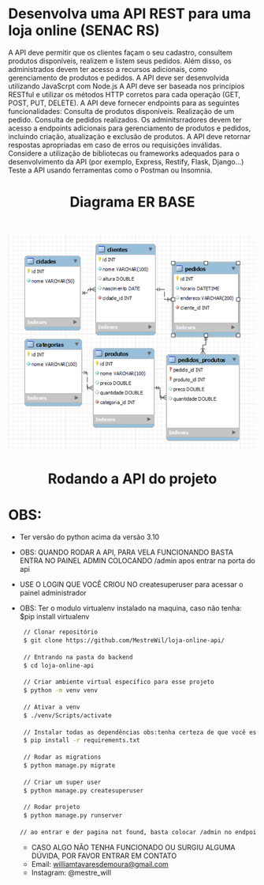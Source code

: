 # Desenvolva uma API REST para uma loja online (SENAC RS)


A API deve permitir que os clientes façam o seu cadastro, consultem produtos disponíveis, 
realizem e listem seus pedidos. Além disso, os administrados devem ter acesso a recursos adicionais, 
como gerenciamento de produtos e pedidos.
A API deve ser desenvolvida utilizando JavaScrpt com Node.js
A API deve ser baseada nos princípios RESTful e utilizar os métodos HTTP corretos para cada operação (GET, POST, PUT, DELETE).
A API deve fornecer endpoints para as seguintes funcionalidades: Consulta de produtos disponíveis. Realização de um pedido. Consulta de 
pedidos realizados.
Os adminitsrradores devem ter acesso a endpoints adicionais para gerenciamento de produtos e pedidos, incluindo criação, atualização e exclusão de produtos.
A API deve retornar respostas apropriadas em caso de erros ou requisições inválidas.
Considere a utilização de bibliotecas ou frameworks adequados para o desenvolvimento da API (por exemplo, Express, Restify, Flask, Django...) Teste a API usando ferramentas como o Postman
ou Insomnia.
<h1 align="center"> 
Diagrama ER BASE
</h1>
<br>
<p align="center">
  <a href="https://github.com/MestreWil/loja-online-api/blob/main/Captura%20de%20tela%202024-07-12%20130642.png">
    <img src="Captura%20de%20tela%202024-07-12%20130642.png" alt="Diagrama">
  </a>
  <br>
<h1 align="center">Rodando a API do projeto</h1>

# OBS:
 - Ter versão do python acima da versão 3.10
 - OBS: QUANDO RODAR A API, PARA VELA FUNCIONANDO BASTA ENTRA NO PAINEL ADMIN COLOCANDO /admin apos entrar na porta do api
 - USE O LOGIN QUE VOCÊ CRIOU NO createsuperuser para acessar o painel administrador
 - OBS: Ter o modulo virtualenv instalado na maquina, caso não tenha:
    $pip install virtualenv

   ```bash 
    // Clonar repositório
    $ git clone https://github.com/MestreWil/loja-online-api/
    
    // Entrando na pasta do backend
    $ cd loja-online-api

    // Criar ambiente virtual específico para esse projeto
    $ python -m venv venv 
    
    // Ativar a venv
    $ ./venv/Scripts/activate

    // Instalar todas as dependências obs:tenha certeza de que você está na venv e com o interpretador na venv selecionado para instalar as dependencias
    $ pip install -r requirements.txt

    // Rodar as migrations 
    $ python manage.py migrate

    // Criar um super user
    $ python manage.py createsuperuser

    // Rodar projeto
    $ python manage.py runserver

   // ao entrar e der pagina not found, basta colocar /admin no endpoint para ser encaminhado para o painel administrador da API, loge com seu login e senha criados na etapa de criacao do super usuario e pronto
    ```
    
    
    
    - CASO ALGO NÃO TENHA FUNCIONADO OU SURGIU ALGUMA DÚVIDA, POR FAVOR ENTRAR EM CONTATO 
    - Email: williamtavaresdemoura@gmail.com
    - Instagram: @mestre_will
    
